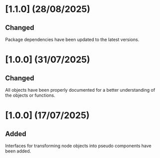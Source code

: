 # [1.1.0] (28/08/2025)
## Changed
Package dependencies have been updated to the latest versions.
# [1.0.0] (31/07/2025)
## Changed
All objects have been properly documented for a better understanding of the objects or functions.
# [1.0.0] (17/07/2025)
## Added
Interfaces for transforming node objects into pseudo components have been added.